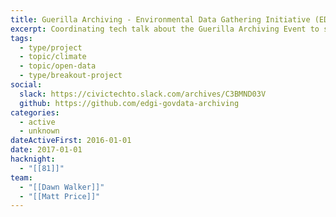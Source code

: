 ```yaml
---
title: Guerilla Archiving - Environmental Data Gathering Initiative (EDGI)
excerpt: Coordinating tech talk about the Guerilla Archiving Event to support Internet Archive's End of Term harvesting project.
tags:
  - type/project
  - topic/climate
  - topic/open-data
  - type/breakout-project
social:
  slack: https://civictechto.slack.com/archives/C3BMND03V
  github: https://github.com/edgi-govdata-archiving
categories:
  - active
  - unknown
dateActiveFirst: 2016-01-01
date: 2017-01-01
hacknight:
  - "[[81]]"
team:
  - "[[Dawn Walker]]"
  - "[[Matt Price]]"
---
```

